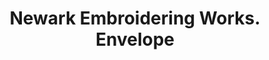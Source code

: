 ---
doi: 10.7916/D8CR75KC
date_other: '1905'
date_other_textual: '1905'
form: printed ephemera
genre:
- Envelopes
name:
- Newark Embroidering Works
object_in_context_url: https://biggert.cul.columbia.edu/items/view/ave_biggert_01899
subject_hierarchical_geographic:
- Newark, New Jersey, United States
subject_name:
- Newark Embroidering Works
title: Newark Embroidering Works. Envelope
sort_title: Newark Embroidering Works. Envelope
call_number: ave_biggert_01899
coordinates:
- 40.72422,-74.172574
pid: ave_biggert_01899
identifiers: ave_biggert_01899
thumbnail: https://derivativo-2.library.columbia.edu/iiif/2/ldpd:490625/full/!256,256/0/native.jpg
permalink: "/biggert/ave_biggert_01899/"
layout: iiif-image-page
---